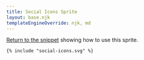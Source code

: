 ```yaml
---
title: Social Icons Sprite
layout: base.njk
templateEngineOverride: njk, md
---
```


[Return to the snippet](/#social-icon-links) showing how to use this sprite.

```html
{% include "social-icons.svg" %}
```
